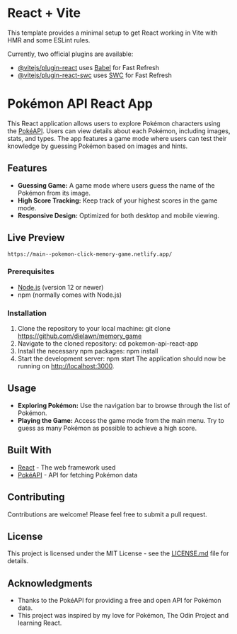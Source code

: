 # React + Vite

This template provides a minimal setup to get React working in Vite with HMR and some ESLint rules.

Currently, two official plugins are available:

- [@vitejs/plugin-react](https://github.com/vitejs/vite-plugin-react/blob/main/packages/plugin-react/README.md) uses [Babel](https://babeljs.io/) for Fast Refresh
- [@vitejs/plugin-react-swc](https://github.com/vitejs/vite-plugin-react-swc) uses [SWC](https://swc.rs/) for Fast Refresh

# Pokémon API React App

This React application allows users to explore Pokémon characters using the [PokéAPI](https://pokeapi.co/). Users can view details about each Pokémon, including images, stats, and types. The app features a game mode where users can test their knowledge by guessing Pokémon based on images and hints.

## Features

- **Guessing Game:** A game mode where users guess the name of the Pokémon from its image.
- **High Score Tracking:** Keep track of your highest scores in the game mode.
- **Responsive Design:** Optimized for both desktop and mobile viewing.

## Live Preview
    https://main--pokemon-click-memory-game.netlify.app/

### Prerequisites

- [Node.js](https://nodejs.org/en/) (version 12 or newer)
- npm (normally comes with Node.js)

### Installation

1. Clone the repository to your local machine:
    git clone https://github.com/dielawn/memory_game
2. Navigate to the cloned repository:
    cd pokemon-api-react-app
3. Install the necessary npm packages:
    npm install
4. Start the development server:
    npm start
The application should now be running on [http://localhost:3000](http://localhost:3000).

## Usage

- **Exploring Pokémon:** Use the navigation bar to browse through the list of Pokémon.
- **Playing the Game:** Access the game mode from the main menu. Try to guess as many Pokémon as possible to achieve a high score.

## Built With

- [React](https://reactjs.org/) - The web framework used
- [PokéAPI](https://pokeapi.co/) - API for fetching Pokémon data

## Contributing

Contributions are welcome! Please feel free to submit a pull request.

## License

This project is licensed under the MIT License - see the [LICENSE.md](LICENSE.md) file for details.

## Acknowledgments

- Thanks to the PokéAPI for providing a free and open API for Pokémon data.
- This project was inspired by my love for Pokémon, The Odin Project and learning React.



